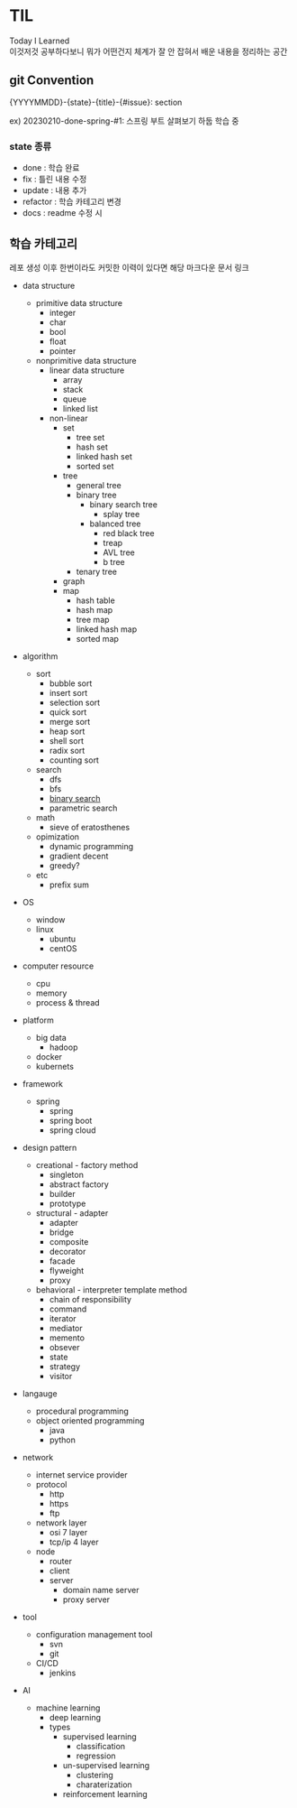 # TIL
Today I Learned   
이것저것 공부하다보니 뭐가 어떤건지 체계가 잘 안 잡혀서 배운 내용을 정리하는 공간    

## git Convention
{YYYYMMDD}-{state}-{title}-{#issue}: section

ex) 20230210-done-spring-#1: 스프링 부트 살펴보기
하둡 학습 중

### state 종류
* done : 학습 완료
* fix : 틀린 내용 수정
* update : 내용 추가
* refactor : 학습 카테고리 변경
* docs : readme 수정 시

## 학습 카테고리
레포 생성 이후 한번이라도 커밋한 이력이 있다면 해당 마크다운 문서 링크 
* data structure
  *  primitive data structure
     * integer
     * char
     * bool
     * float
     * pointer
  * nonprimitive data structure
    * linear data structure
      *  array
      *  stack
      *  queue
      *  linked list
    * non-linear
       *  set
          *  tree set
          *  hash set
          *  linked hash set
          *  sorted set
      *  tree
         *  general tree
         *  binary tree
            *  binary search tree
               *  splay tree
            *  balanced tree
               *  red black tree
                 *  treap
               *  AVL tree
               *  b tree
         *  tenary tree
      *  graph
      *  map
         *  hash table
         *  hash map
         *  tree map
         *  linked hash map
         *  sorted map
  
* algorithm
  * sort
    *  bubble sort
    *  insert sort
    *  selection sort
    *  quick sort
    *  merge sort
    *  heap sort
    *  shell sort
    *  radix sort
    *  counting sort
  * search
    *  dfs
    *  bfs
    *  [binary search](https://github.com/yj178/TIL/blob/main/Algoritm/Search/Binary%20Search.md)
    *  parametric search
  * math
    * sieve of eratosthenes
  * opimization
    * dynamic programming
    * gradient decent
    * greedy?
  * etc
    * prefix sum
* OS
  * window
  * linux
     *  ubuntu
     *  centOS
* computer resource
  *  cpu
  *  memory
  *  process & thread
* platform
  * big data
    * hadoop
  *  docker
  *  kubernets
* framework
  * spring
    *  spring
    *  spring boot
    *  spring cloud
* design pattern
  *  creational - factory method
     *  singleton 
     *  abstract factory
     *  builder
     *  prototype
  *  structural - adapter
     *  adapter
     *  bridge
     *  composite
     *  decorator
     *  facade
     *  flyweight
     *  proxy
  *  behavioral - interpreter template method
     *  chain of responsibility 
     *  command
     *  iterator
     *  mediator
     *  memento
     *  obsever
     *  state
     *  strategy
     *  visitor
* langauge
  *  procedural programming
  *  object oriented programming
     *  java
     *  python
* network
  * internet service provider
  * protocol
     * http
     * https
     * ftp
  * network layer
     * osi 7 layer
     * tcp/ip 4 layer
  * node
     * router  
     * client
     * server
        * domain name server
        * proxy server
* tool
  * configuration management tool
    * svn
    * git
  * CI/CD
    * jenkins
* AI
  * machine learning
    * deep learning
    * types
      * supervised learning
        * classification
        * regression
      * un-supervised learning
        * clustering
        * charaterization 
      * reinforcement learning
  

